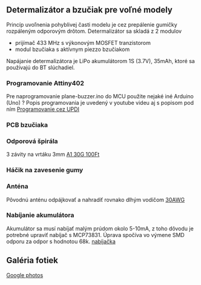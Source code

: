 ## Determalizátor a bzučiak pre voľné modely
Princíp uvoľnenia pohyblivej časti modelu je cez prepálenie gumičky rozpáleným odporovým drôtom.
Determalizátor sa skladá z 2 modulov

 - prijímač 433 MHz s výkonovým MOSFET tranzistorom
 - modul bzučiaka s aktívnym piezzo bzučiakom

Napájanie determalizátora je LiPo akumulátorom 1S (3.7V), 35mAh, ktoré sa používajú do BT slúchadiel.

### Programovanie Attiny402
Pre naprogramovanie plane-buzzer.ino do MCU použite nejaké iné Arduino (Uno) ?
Popis programovania je uvedený v youtube videu aj s popisom pod ním
[Programovanie cez UPDI ](https://www.youtube.com/watch?v=YOGeoW_QySs)

### PCB bzučiaka

### Odporová špirála
3 závity na vrtáku 3mm [A1 30G 100Ft](https://www.aliexpress.com/item/1005001496323840.html?spm=a2g0o.order_list.order_list_main.284.61ee1802CS6hZ)

### Háčik na zavesenie gumy

### Anténa
Pôvodnú anténu odpájkovať a nahradiť rovnako dlhým vodičom [30AWG](https://www.aliexpress.com/item/1005001590476043.html?spm=a2g0o.order_detail.order_detail_item.7.6c56f19cd0DTJT)

### Nabíjanie akumulátora
Akumulátor sa musí nabíjať malým prúdom okolo 5-10mA, z toho dôvodu je potrebné upraviť nabíjač s MCP73831. Úprava spočíva vo výmene SMD odporu za odpor s hodnotou 68k.
[nabíjačka](https://github.com/jofrey007/plane-buzzer/blob/main/hardware/charger.jpg)

## Galéria fotiek
[Google photos](https://photos.app.goo.gl/KZA55k8EkyTrNWjo8)
